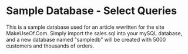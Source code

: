 
# Sample Database - Select Queries

This is a sample database used for an article wwritten for the site MakeUseOf.Com.  Simply import the sales.sql into your mySQL database, and a new database named "sampledb" will be created with 5000 customers and thousands of orders.


